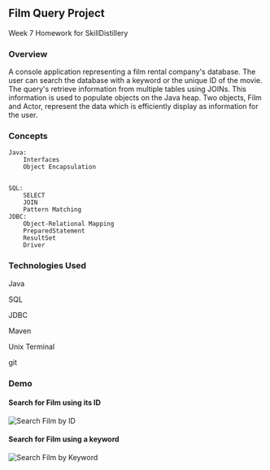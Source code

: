 ## Film Query Project

Week 7 Homework for SkillDistillery

### Overview

A console application representing a film rental company's database.  The user can search the database with a keyword or  the unique ID of the movie. The query's retrieve information from multiple tables using JOINs. This information is used to populate objects on the Java heap. Two objects, Film and Actor, represent the data which is efficiently display as information for the user.


### Concepts

	Java:
		Interfaces
		Object Encapsulation
		
		
	SQL:
		SELECT
		JOIN
		Pattern Matching
	JDBC:
		Object-Relational Mapping
		PreparedStatement
		ResultSet
		Driver


### Technologies Used

Java

SQL

JDBC

Maven

Unix Terminal

git


### Demo 

#### Search for Film using its ID
![Search Film by ID](<https://user-images.githubusercontent.com/55298338/71800878-819a2c80-3016-11ea-8dea-091963e427d7.png>)


#### Search for Film using a keyword
![Search Film by Keyword](<https://user-images.githubusercontent.com/55298338/71801019-e5bcf080-3016-11ea-8e88-9d1526e50e82.png>)
